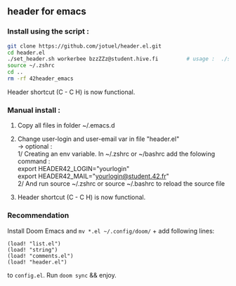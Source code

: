 ## header for emacs

###  Install using the script :

```bash
git clone https://github.com/jotuel/header.el.git
cd header.el
./set_header.sh workerbee bzzZZz@student.hive.fi         # usage :  ./set_header.sh [LOGIN] [MAIL]
source ~/.zshrc
cd ..
rm -rf 42header_emacs
```

Header shortcut (C - C H) is now functional.


### Manual install :
1) Copy all files in folder ~/.emacs.d

2) Change user-login and user-email var in file "header.el"   
   -> optional :    
      	  1/ Creating an env variable. In ~/.zshrc or ~/bashrc add the folowing command :   
            export HEADER42_LOGIN="yourlogin"  
            export HEADER42_MAIL="yourlogin@student.42.fr"  
	  2/ And run source ~/.zshrc or source ~/.bashrc to reload the source file
   	  
3) Header shortcut (C - C H) is now functional.

### Recommendation

Install Doom Emacs and `mv *.el ~/.config/doom/` + add following lines:
```
(load! "list.el")
(load! "string")
(load! "comments.el")
(load! "header.el")
```
to `config.el`. Run `doom sync` && enjoy.

